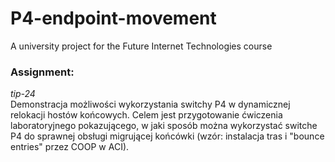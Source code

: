 # P4-endpoint-movement
A university project for the Future Internet Technologies course

### Assignment:
*tip-24* \
Demonstracja możliwości wykorzystania switchy P4 w dynamicznej relokacji hostów końcowych.
Celem jest przygotowanie ćwiczenia laboratoryjnego pokazującego, w jaki sposób można wykorzystać
switche P4 do sprawnej obsługi migrującej końcówki (wzór: instalacja tras i "bounce entries" przez
COOP w ACI).

